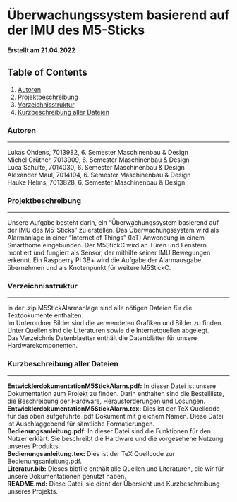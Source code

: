 # Überwachungssystem basierend auf der IMU des M5-Sticks

#### Erstellt am 21.04.2022

## Table of Contents
1. [Autoren](#autoren)
2. [Projektbeschreibung](#projektbeschreibung)
3. [Verzeichnisstruktur](#verzeichnisstruktur)
4. [Kurzbeschreibung aller Dateien](#kurzbeschreibung-aller-dateien)

### Autoren
***
Lukas Ohdens, 7013982, 6. Semester Maschinenbau & Design <br>
Michel Grüther, 7013909, 6. Semester Maschinenbau & Design <br>
Luca Schulte, 7014030, 6. Semester Maschinenbau & Design <br>
Alexander Maul, 7014104, 6. Semester Maschinenbau & Design <br>
Hauke Helms, 7013828, 6. Semester Maschinenbau & Design <br>

### Projektbeschreibung
***
Unsere Aufgabe besteht darin, ein “Überwachungssystem basierend auf der IMU des M5-Sticks” zu erstellen. 
Das Überwachungssystem wird als Alarmanlage in einer “Internet of Things” (IoT) Anwendung in einem Smarthome eingebunden. 
Der M5StickC wird an Türen und Fenstern montiert und fungiert als Sensor, der mithilfe seiner IMU Bewegungen erkennt.
Ein Raspberry Pi 3B+ wird die Aufgabe der Alarmausgabe übernehmen und als Knotenpunkt für weitere M5StickC.

### Verzeichnisstruktur
***
In der .zip M5StickAlarmanlage sind alle nötigen Dateien für die Textdokumente enthalten. <br>
Im Unterordner Bilder sind die verwendeten Grafiken und Bilder zu finden. <br>
Unter Quellen sind die Literaturen sowie die Internetquellen abgelegt. <br>
Das Verzeichnis Datenblaetter enthält die Datenblätter für unsere Hardwarekomponenten. <br>

### Kurzbeschreibung aller Dateien
***
**EntwicklerdokumentationM5StickAlarm.pdf:** In dieser Datei ist unsere Dokumentation zum Projekt zu finden. Darin enthalten sind die Bestellliste, die Beschreibung der Hardware, Herausforderungen und Lösungen. <br>
**EntwicklerdokumentationM5StickAlarm.tex:** Dies ist der TeX Quellcode für das oben aufgeführte .pdf Dokument mit gleichem Namen. Diese Datei ist Auschlaggebend für sämtliche Formatierungen. <br>
**Bedienungsanleitung.pdf:** In dieser Datei sind die Funktionen für den Nutzer erklärt. Sie beschreibt die Hardware und die vorgesehene Nutzung unseres Produkts. <br>
**Bedienungsanleitung.tex:** Dies ist der TeX Quellcode zur Bedienungsanleitung.pdf. <br>
**Literatur.bib:** Dieses bibfile enthält alle Quellen und Literaturen, die wir für unsere Dokumentationen genutzt haben. <br>
**README.md:** Diese Datei, sie dient der Übersicht und Kurzbeschreibung unseres Projekts. <br>
